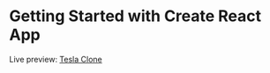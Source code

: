 # Getting Started with Create React App

Live preview: [Tesla Clone](https://tesla-clone-338b3.web.app)